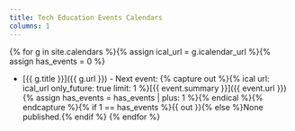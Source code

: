 ```yaml
---
title: Tech Education Events Calendars
columns: 1
---
```


{% for g in site.calendars %}{% assign ical_url = g.icalendar_url %}{% assign has_events = 0 %}
* [{{ g.title }}]({{ g.url }}) - Next event: {% capture out %}{% ical url: ical_url only_future: true limit: 1 %}[{{ event.summary  }}]({{ event.url }}){% assign has_events = has_events | plus: 1 %}{% endical %}{% endcapture %}{% if 1 == has_events %}{{ out }}{% else %}None published.{% endif %}
{% endfor %}

